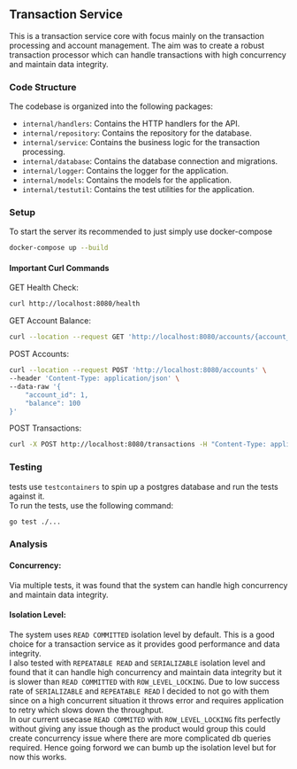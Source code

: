 ## Transaction Service
This is a transaction service core with focus mainly on the transaction processing and account management. The aim was to create a robust transaction processor which can handle transactions with high concurrency and maintain data integrity.

### Code Structure
The codebase is organized into the following packages:

- `internal/handlers`: Contains the HTTP handlers for the API.
- `internal/repository`: Contains the repository for the database.
- `internal/service`: Contains the business logic for the transaction processing.
- `internal/database`: Contains the database connection and migrations.
- `internal/logger`: Contains the logger for the application.
- `internal/models`: Contains the models for the application.
- `internal/testutil`: Contains the test utilities for the application.

### Setup
To start the server its recommended to just simply use docker-compose 

```bash
docker-compose up --build
```

#### Important Curl Commands

GET Health Check:

```bash
curl http://localhost:8080/health
```

GET Account Balance:

```bash
curl --location --request GET 'http://localhost:8080/accounts/{account_id}'
```

POST Accounts:

```bash
curl --location --request POST 'http://localhost:8080/accounts' \
--header 'Content-Type: application/json' \
--data-raw '{
    "account_id": 1,
    "balance": 100
}'
```

POST Transactions:

```bash
curl -X POST http://localhost:8080/transactions -H "Content-Type: application/json" -d '{"source_account_id": 1, "destination_account_id": 2, "amount": 100}'
```

### Testing
tests use `testcontainers` to spin up a postgres database and run the tests against it.
<br>
To run the tests, use the following command:

```bash
go test ./...
```

### Analysis
#### Concurrency:
Via multiple tests, it was found that the system can handle high concurrency and maintain data integrity.

#### Isolation Level:
The system uses `READ COMMITTED` isolation level by default. This is a good choice for a transaction service as it provides good performance and data integrity.
<br>
I also tested with `REPEATABLE READ` and `SERIALIZABLE` isolation level and found that it can handle high concurrency and maintain data integrity but it is slower than `READ COMMITTED` with `ROW_LEVEL_LOCKING`. 
Due to low success rate of `SERIALIZABLE` and `REPEATABLE READ` I decided to not go with them since on a high concurrent situation it throws error and requires application to retry which slows down the throughput.
<br>
In our current usecase `READ COMMITED` with `ROW_LEVEL_LOCKING` fits perfectly without giving any issue though as the product would group this could create concurrency issue where there are more complicated db queries required. Hence going forword we can bumb up the isolation level but for now this works.
